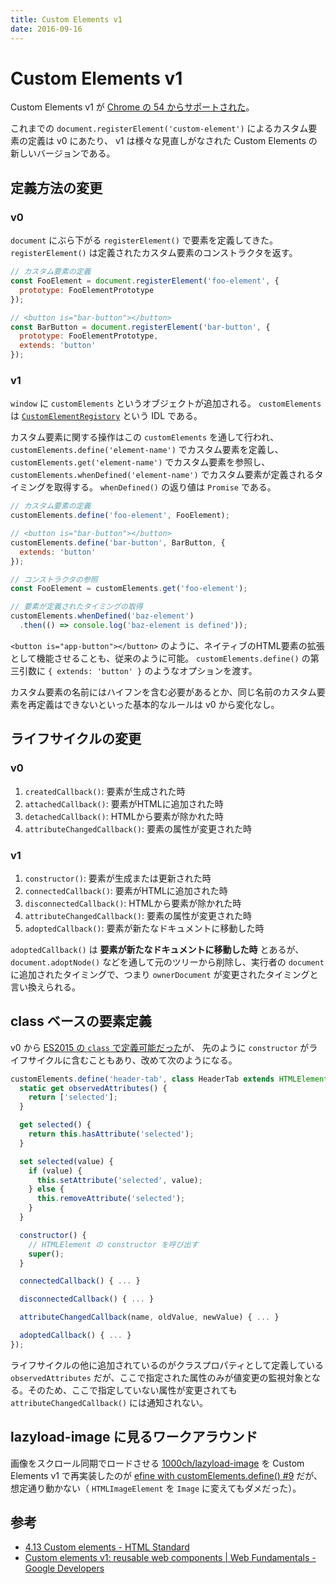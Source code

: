 ```yaml
---
title: Custom Elements v1
date: 2016-09-16
---
```


# Custom Elements v1

Custom Elements v1 が [Chrome の 54 からサポートされた](https://www.chromestatus.com/features/4696261944934400)。

これまでの `document.registerElement('custom-element')` によるカスタム要素の定義は v0 にあたり、 v1 は様々な見直しがなされた Custom Elements の新しいバージョンである。

## 定義方法の変更

### v0

`document` にぶら下がる `registerElement()` で要素を定義してきた。 `registerElement()` は定義されたカスタム要素のコンストラクタを返す。

```javascript
// カスタム要素の定義
const FooElement = document.registerElement('foo-element', {
  prototype: FooElementPrototype
});

// <button is="bar-button"></button>
const BarButton = document.registerElement('bar-button', {
  prototype: FooElementPrototype,
  extends: 'button'
});
```

### v1

`window` に `customElements` というオブジェクトが追加される。 `customElements` は [`CustomElementRegistory`](https://www.w3.org/TR/custom-elements/#dom-customelementregistry) という IDL である。

カスタム要素に関する操作はこの `customElements` を通して行われ、`customElements.define('element-name')` でカスタム要素を定義し、 `customElements.get('element-name')` でカスタム要素を参照し、 `customElements.whenDefined('element-name')` でカスタム要素が定義されるタイミングを取得する。 `whenDefined()` の返り値は `Promise` である。

```javascript
// カスタム要素の定義
customElements.define('foo-element', FooElement);

// <button is="bar-button"></button>
customElements.define('bar-button', BarButton, {
  extends: 'button'
});

// コンストラクタの参照
const FooElement = customElements.get('foo-element');

// 要素が定義されたタイミングの取得
customElements.whenDefined('baz-element')
  .then(() => console.log('baz-element is defined'));
```

`<button is="app-button"></button>` のように、ネイティブのHTML要素の拡張として機能させることも、従来のように可能。 `customElements.define()` の第三引数に `{ extends: 'button' }` のようなオプションを渡す。

カスタム要素の名前にはハイフンを含む必要があるとか、同じ名前のカスタム要素を再定義はできないといった基本的なルールは v0 から変化なし。

## ライフサイクルの変更

### v0

1. `createdCallback()`: 要素が生成された時
2. `attachedCallback()`: 要素がHTMLに追加された時
3. `detachedCallback()`: HTMLから要素が除かれた時
4. `attributeChangedCallback()`: 要素の属性が変更された時

### v1

1. `constructor()`: 要素が生成または更新された時
2. `connectedCallback()`: 要素がHTMLに追加された時
3. `disconnectedCallback()`: HTMLから要素が除かれた時
4. `attributeChangedCallback()`: 要素の属性が変更された時
5. `adoptedCallback()`: 要素が新たなドキュメントに移動した時

`adoptedCallback()` は **要素が新たなドキュメントに移動した時** とあるが、 `document.adoptNode()` などを通して元のツリーから削除し、実行者の `document` に追加されたタイミングで、つまり `ownerDocument` が変更されたタイミングと言い換えられる。

## class ベースの要素定義

v0 から [ES2015 の `class` で定義可能だった](/posts/2016/web-components-es2015-class.html)が、 先のように `constructor` がライフサイクルに含むこともあり、改めて次のようになる。

```javascript
customElements.define('header-tab', class HeaderTab extends HTMLElement {
  static get observedAttributes() {
    return ['selected'];
  }

  get selected() {
    return this.hasAttribute('selected');
  }

  set selected(value) {
    if (value) {
      this.setAttribute('selected', value);
    } else {
      this.removeAttribute('selected');
    }
  }

  constructor() {
    // HTMLElement の constructor を呼び出す
    super();
  }

  connectedCallback() { ... }

  disconnectedCallback() { ... }

  attributeChangedCallback(name, oldValue, newValue) { ... }

  adoptedCallback() { ... }
});
```

ライフサイクルの他に追加されているのがクラスプロパティとして定義している `observedAttributes` だが、ここで指定された属性のみが値変更の監視対象となる。そのため、ここで指定していない属性が変更されても `attributeChangedCallback()` には通知されない。

## lazyload-image に見るワークアラウンド

画像をスクロール同期でロードさせる [1000ch/lazyload-image](https://github.com/1000ch/lazyload-image) を Custom Elements v1 で再実装したのが [efine with customElements.define() #9](https://github.com/1000ch/lazyload-image/pull/9/files?diff=split) だが、想定通り動かない（ `HTMLImageElement` を `Image` に変えてもダメだった）。

## 参考

- [4.13 Custom elements - HTML Standard](https://html.spec.whatwg.org/multipage/scripting.html#custom-elements)
- [Custom elements v1: reusable web components | Web Fundamentals - Google Developers](https://developers.google.com/web/fundamentals/primers/customelements/)
